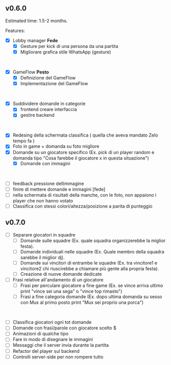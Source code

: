 ## v0.6.0

Estimated time: 1.5-2 months.

Features:

- [x] Lobby manager **Fede**
  - [x] Gesture per kick di una persona da una partita
  - [x] Migliorare grafica stile WhatsApp (gesture)
</br>

- [x] GameFlow **Pesto**
  - [x] Definizione del GameFlow
  - [x] Implementazione del GameFlow
</br>

- [x] Suddividere domande in categorie
  - [x] frontend creare interfaccia
  - [x] gestire backend
</br>

- [x] Redesing della schermata classifica ( quella che aveva mandato Zelo tempo fa )
- [x] Foto in game + domanda su foto migliore
- [x] Domande su un giocatore specifico (Ex. pick di un player random e domanda tipo "Cosa farebbe il giocatore x in questa situazione")
  - [x] Domande con immagini
</br>

- [ ] feedback pressione dellimmagine
- [ ] finire di mettere domande e immagini [fede]
- [ ] nella schermata di risultati della manche, con le foto, non appaiono i player che non hanno votato
- [ ] Classifica con stessi colori/altezza/posizione a parita di punteggio

## v0.7.0

- [ ] Separare giocatori in squadre
  - [ ] Domande sulle squadre (Ex. quale squadra organizzerebbe la miglior festa).
  - [ ] Domande individuali nelle squadre (Ex. Quale membro della squadra sarebbe il miglior dj).
  - [ ] Domande sui vincitori di entrambe le squadre (Ex. tra vincitore1 e vincitore2 chi riuscirebbe a chiamare più gente alla propria festa).
  - [ ] Creazione di nuove domande dedicate

- [ ] Frasi relative all'andamento di un giocatore
  - [ ] Frasi per perculare giocatore a fine game (Ex. se vince arriva ultimo print "vince sei una sega" o "vince top rimasto")
  - [ ] Frasi a fine categoria domande (Ex. dopo ultima domanda su sesso con Mux al primo posto print "Mux sei proprio una porca")
</br>

- [ ] Classifica giocatori ogni tot domande
- [ ] Domande con frasi/parole con giocatore scelto $
- [ ] Animazioni di qualche tipo
- [ ] Fare in modo di disegnare le immagini
- [ ] Messaggi che il server invia durante la partita
- [ ] Refactor del player sul backend
- [ ] Controlli server-side per non rompere tutto
